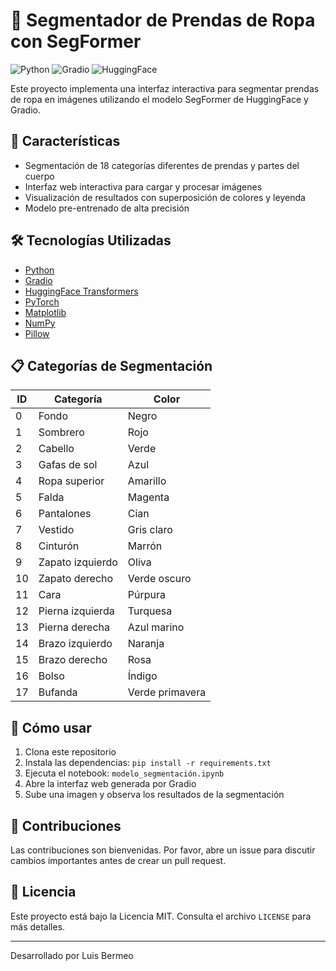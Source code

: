 # 🎨 Segmentador de Prendas de Ropa con SegFormer

![Python](https://img.shields.io/badge/Python-3.7%2B-blue)
![Gradio](https://img.shields.io/badge/Gradio-3.0%2B-orange)
![HuggingFace](https://img.shields.io/badge/🤗%20Transformers-4.0%2B-yellow)

Este proyecto implementa una interfaz interactiva para segmentar prendas de ropa en imágenes utilizando el modelo SegFormer de HuggingFace y Gradio.

## 🚀 Características

- Segmentación de 18 categorías diferentes de prendas y partes del cuerpo
- Interfaz web interactiva para cargar y procesar imágenes
- Visualización de resultados con superposición de colores y leyenda
- Modelo pre-entrenado de alta precisión

## 🛠️ Tecnologías Utilizadas

- [Python](https://www.python.org/)
- [Gradio](https://www.gradio.app/)
- [HuggingFace Transformers](https://huggingface.co/transformers/)
- [PyTorch](https://pytorch.org/)
- [Matplotlib](https://matplotlib.org/)
- [NumPy](https://numpy.org/)
- [Pillow](https://python-pillow.org/)

## 📋 Categorías de Segmentación

| ID | Categoría | Color |
|----|-----------|-------|
| 0 | Fondo | Negro |
| 1 | Sombrero | Rojo |
| 2 | Cabello | Verde |
| 3 | Gafas de sol | Azul |
| 4 | Ropa superior | Amarillo |
| 5 | Falda | Magenta |
| 6 | Pantalones | Cian |
| 7 | Vestido | Gris claro |
| 8 | Cinturón | Marrón |
| 9 | Zapato izquierdo | Oliva |
| 10 | Zapato derecho | Verde oscuro |
| 11 | Cara | Púrpura |
| 12 | Pierna izquierda | Turquesa |
| 13 | Pierna derecha | Azul marino |
| 14 | Brazo izquierdo | Naranja |
| 15 | Brazo derecho | Rosa |
| 16 | Bolso | Índigo |
| 17 | Bufanda | Verde primavera |

## 🚀 Cómo usar

1. Clona este repositorio
2. Instala las dependencias: `pip install -r requirements.txt`
3. Ejecuta el notebook: `modelo_segmentación.ipynb`
4. Abre la interfaz web generada por Gradio
5. Sube una imagen y observa los resultados de la segmentación


## 🤝 Contribuciones

Las contribuciones son bienvenidas. Por favor, abre un issue para discutir cambios importantes antes de crear un pull request.

## 📄 Licencia

Este proyecto está bajo la Licencia MIT. Consulta el archivo `LICENSE` para más detalles.

---

Desarrollado por Luis Bermeo
